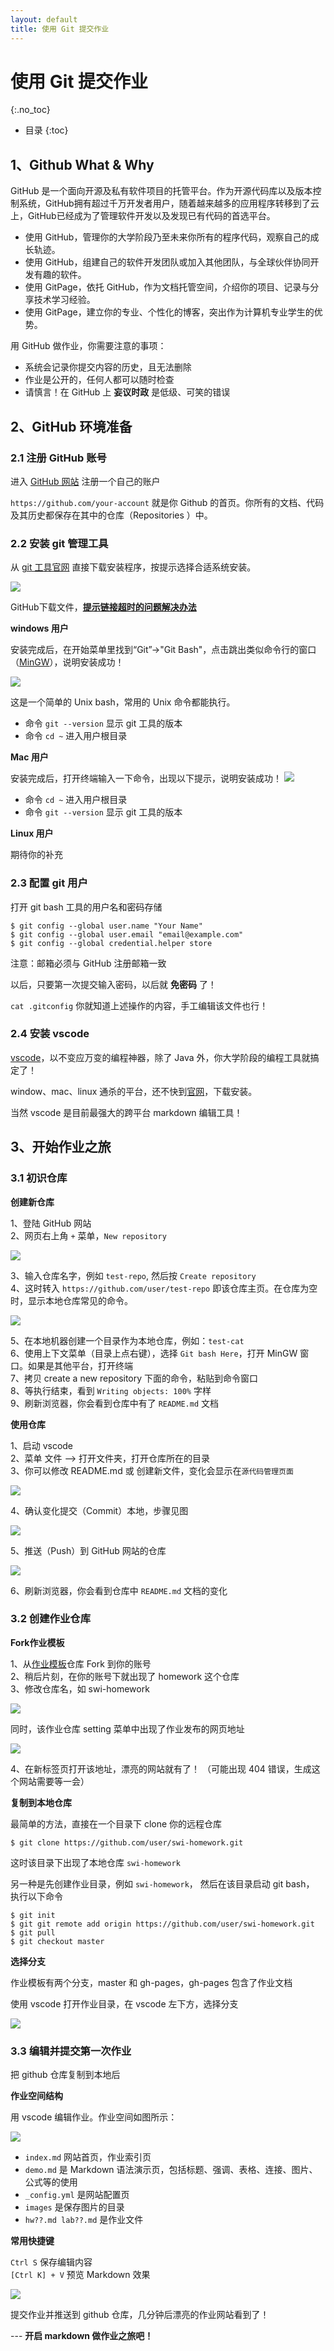 ```yaml
---
layout: default
title: 使用 Git 提交作业
---
```


# 使用 Git 提交作业
{:.no_toc}

* 目录
{:toc}

## 1、Github What & Why

GitHub 是一个面向开源及私有软件项目的托管平台。作为开源代码库以及版本控制系统，GitHub拥有超过千万开发者用户，随着越来越多的应用程序转移到了云上，GitHub已经成为了管理软件开发以及发现已有代码的首选平台。

* 使用 GitHub，管理你的大学阶段乃至未来你所有的程序代码，观察自己的成长轨迹。
* 使用 GitHub，组建自己的软件开发团队或加入其他团队，与全球伙伴协同开发有趣的软件。
* 使用 GitPage，依托 GitHub，作为文档托管空间，介绍你的项目、记录与分享技术学习经验。
* 使用 GitPage，建立你的专业、个性化的博客，突出作为计算机专业学生的优势。

用 GitHub 做作业，你需要注意的事项：

* 系统会记录你提交内容的历史，且无法删除
* 作业是公开的，任何人都可以随时检查
* 请慎言！在 GitHub 上 **妄议时政** 是低级、可笑的错误

## 2、GitHub 环境准备

### 2.1 注册 GitHub 账号

进入 [GitHub ⽹站](https://github.com/) 注册⼀个⾃⼰的账户

`https://github.com/your-account` 就是你 Github 的首页。你所有的文档、代码及其历史都保存在其中的仓库（Repositories
）中。


### 2.2 安装 git 管理⼯具

从 [git 工具官⽹](https://git-scm.com/downloads) 直接下载安装程序，按提示选择合适系统安装。

![](images/homework-helper/git-download.png)

GitHub下载文件，**[提示链接超时的问题解决办法](https://blog.csdn.net/cym1990/article/details/78173128)**

**windows 用户**

安装完成后，在开始菜单⾥找到“Git”->"Git Bash"，点击跳出类似命令⾏的窗⼝（[MinGW](http://mingw.org/)），说明安装成功！

![](images/homework-helper/git-bash-window.png)

这是一个简单的 Unix bash，常用的 Unix 命令都能执行。

* 命令 `git --version` 显示 git 工具的版本
* 命令 `cd ~` 进入用户根目录

**Mac 用户**

安装完成后，打开终端输入一下命令，出现以下提示，说明安装成功！
![](images/homework-helper/git-term-mac.png)
* 命令 `cd ~` 进入用户根目录
* 命令 `git --version` 显示 git 工具的版本

**Linux 用户**

期待你的补充

### 2.3 配置 git 用户

打开 git bash 工具的用户名和密码存储

```
$ git config --global user.name "Your Name"
$ git config --global user.email "email@example.com"
$ git config --global credential.helper store
```

注意：邮箱必须与 GitHub 注册邮箱一致

以后，只要第一次提交输入密码，以后就 **免密码** 了！

`cat .gitconfig` 你就知道上述操作的内容，手工编辑该文件也行！

### 2.4 安装 vscode

[vscode](https://code.visualstudio.com/)，以不变应万变的编程神器，除了 Java 外，你大学阶段的编程工具就搞定了！

window、mac、linux 通杀的平台，还不快到[官网]((https://code.visualstudio.com/))，下载安装。

当然 vscode 是目前最强大的跨平台 markdown 编辑工具！ 

## 3、开始作业之旅

### 3.1 初识仓库

**创建新仓库**

1、登陆 GitHub 网站   
2、网页右上角 `+` 菜单，`New repository`  

![](images/homework-helper/new-repo.png)

3、输入仓库名字，例如 `test-repo`, 然后按 `Create repository`  
4、这时转入 `https://github.com/user/test-repo` 即该仓库主页。在仓库为空时，显示本地仓库常见的命令。  

![](images/homework-helper/empty-repo.png)

5、在本地机器创建一个目录作为本地仓库，例如：`test-cat`  
6、使用上下文菜单（目录上点右键），选择 `Git bash Here`，打开 MinGW 窗口。如果是其他平台，打开终端  
7、拷贝 create a new repository 下面的命令，粘贴到命令窗口  
8、等执行结束，看到 `Writing objects: 100%` 字样  
9、刷新浏览器，你会看到仓库中有了 `README.md` 文档  

**使用仓库**

1、启动 vscode  
2、菜单 文件 --\> 打开文件夹，打开仓库所在的目录  
3、你可以修改 README.md 或 创建新文件，变化会显示在`源代码管理页面`   

![](images/homework-helper/vs-edit.png)

4、确认变化提交（Commit）本地，步骤见图

![](images/homework-helper/vs-commit.png)

5、推送（Push）到 GitHub 网站的仓库

![](images/homework-helper/vs-push.PNG)

6、刷新浏览器，你会看到仓库中 `README.md` 文档的变化

### 3.2 创建作业仓库

**Fork作业模板**

1、从[作业模板](https://github.com/sysu-swi/homework)仓库 Fork 到你的账号  
2、稍后片刻，在你的账号下就出现了 homework 这个仓库  
3、修改仓库名，如 swi-homework  

![](images/homework-helper/rename-repo.png)

同时，该作业仓库 setting 菜单中出现了作业发布的网页地址

![](images/homework-helper/gitpage-repo.png)

4、在新标签页打开该地址，漂亮的网站就有了！ （可能出现 404 错误，生成这个网站需要等一会）  

**复制到本地仓库**

最简单的方法，直接在一个目录下 clone 你的远程仓库

```
$ git clone https://github.com/user/swi-homework.git
```

这时该目录下出现了本地仓库 `swi-homework`

另一种是先创建作业目录，例如 `swi-homework`， 然后在该目录启动 git bash， 执行以下命令

```
$ git init
$ git git remote add origin https://github.com/user/swi-homework.git
$ git pull
$ git checkout master
```

**选择分支**

作业模板有两个分支，master 和 gh-pages，gh-pages 包含了作业文档

使用 vscode 打开作业目录，在 vscode 左下方，选择分支

![](images/homework-helper/branch-repo.png)

### 3.3 编辑并提交第一次作业

把 github 仓库复制到本地后

**作业空间结构**

用 vscode 编辑作业。作业空间如图所示：

![](images/homework-helper/hw-space.png)

* `index.md` 网站首页，作业索引页
* `demo.md` 是 Markdown 语法演示页，包括标题、强调、表格、连接、图片、公式等的使用
* `_config.yml` 是网站配置页
* `images` 是保存图片的目录
* `hw??.md lab??.md` 是作业文件

**常用快捷键**

`Ctrl S` 保存编辑内容  
`[Ctrl K] + V` 预览 Markdown 效果  

![](images/homework-helper/hw-preview.png)

提交作业并推送到 github 仓库，几分钟后漂亮的作业网站看到了！ 

--- **开启 markdown 做作业之旅吧！**






















